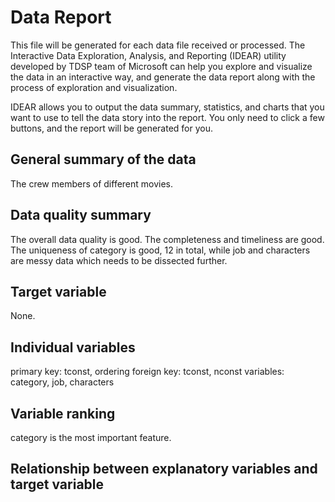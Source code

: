 # Data Report
This file will be generated for each data file received or processed. The Interactive Data Exploration, Analysis, and Reporting (IDEAR) utility developed by TDSP team of Microsoft can help you explore and visualize the data in an interactive way, and generate the data report along with the process of exploration and visualization. 

IDEAR allows you to output the data summary, statistics, and charts that you want to use to tell the data story into the report. You only need to click a few buttons, and the report will be generated for you. 

## General summary of the data
The crew members of different movies.
## Data quality summary
The overall data quality is good.
The completeness and timeliness are good. 
The uniqueness of category is good, 12 in total, while job and characters are messy data which needs to be dissected further.
## Target variable
None.
## Individual variables
primary key: tconst, ordering
foreign key: tconst, nconst
variables: category, job, characters

## Variable ranking
category is the most important feature.
## Relationship between explanatory variables and target variable


